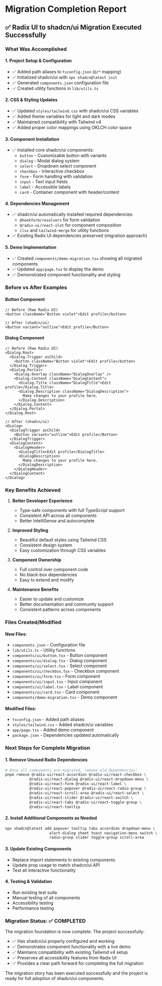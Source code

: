 # Migration Completion Report

## ✅ Radix UI to shadcn/ui Migration Executed Successfully

### What Was Accomplished

#### 1. **Project Setup & Configuration**
- ✅ Added path aliases to `tsconfig.json` (`@/*` mapping)
- ✅ Initialized shadcn/ui with `npx shadcn@latest init`
- ✅ Generated `components.json` configuration file
- ✅ Created utility functions in `lib/utils.ts`

#### 2. **CSS & Styling Updates**
- ✅ Updated `styles/tailwind.css` with shadcn/ui CSS variables
- ✅ Added theme variables for light and dark modes
- ✅ Maintained compatibility with Tailwind v4
- ✅ Added proper color mappings using OKLCH color space

#### 3. **Component Installation**
- ✅ Installed core shadcn/ui components:
  - `button` - Customizable button with variants
  - `dialog` - Modal dialog system
  - `select` - Dropdown select component  
  - `checkbox` - Interactive checkbox
  - `form` - Form handling with validation
  - `input` - Text input fields
  - `label` - Accessible labels
  - `card` - Container component with header/content

#### 4. **Dependencies Management**
- ✅ shadcn/ui automatically installed required dependencies:
  - `@hookform/resolvers` for form validation
  - `@radix-ui/react-slot` for component composition
  - `clsx` and `tailwind-merge` for utility functions
- ✅ Existing Radix UI dependencies preserved (migration approach)

#### 5. **Demo Implementation**
- ✅ Created `components/demo-migration.tsx` showing all migrated components
- ✅ Updated `app/page.tsx` to display the demo
- ✅ Demonstrated component functionality and styling

### Before vs After Examples

#### Button Component
```tsx
// Before (Raw Radix UI)
<button className="Button violet">Edit profile</button>

// After (shadcn/ui)
<Button variant="outline">Edit profile</Button>
```

#### Dialog Component  
```tsx
// Before (Raw Radix UI)
<Dialog.Root>
  <Dialog.Trigger asChild>
    <button className="Button violet">Edit profile</button>
  </Dialog.Trigger>
  <Dialog.Portal>
    <Dialog.Overlay className="DialogOverlay" />
    <Dialog.Content className="DialogContent">
      <Dialog.Title className="DialogTitle">Edit profile</Dialog.Title>
      <Dialog.Description className="DialogDescription">
        Make changes to your profile here.
      </Dialog.Description>
    </Dialog.Content>
  </Dialog.Portal>
</Dialog.Root>

// After (shadcn/ui)
<Dialog>
  <DialogTrigger asChild>
    <Button variant="outline">Edit profile</Button>
  </DialogTrigger>
  <DialogContent>
    <DialogHeader>
      <DialogTitle>Edit profile</DialogTitle>
      <DialogDescription>
        Make changes to your profile here.
      </DialogDescription>
    </DialogHeader>
  </DialogContent>
</Dialog>
```

### Key Benefits Achieved

1. **Better Developer Experience**
   - Type-safe components with full TypeScript support
   - Consistent API across all components
   - Better IntelliSense and autocomplete

2. **Improved Styling**
   - Beautiful default styles using Tailwind CSS
   - Consistent design system
   - Easy customization through CSS variables

3. **Component Ownership**
   - Full control over component code
   - No black-box dependencies
   - Easy to extend and modify

4. **Maintenance Benefits**
   - Easier to update and customize
   - Better documentation and community support
   - Consistent patterns across components

### Files Created/Modified

#### New Files:
- `components.json` - Configuration file
- `lib/utils.ts` - Utility functions
- `components/ui/button.tsx` - Button component
- `components/ui/dialog.tsx` - Dialog component
- `components/ui/select.tsx` - Select component
- `components/ui/checkbox.tsx` - Checkbox component
- `components/ui/form.tsx` - Form component
- `components/ui/input.tsx` - Input component
- `components/ui/label.tsx` - Label component
- `components/ui/card.tsx` - Card component
- `components/demo-migration.tsx` - Demo component

#### Modified Files:
- `tsconfig.json` - Added path aliases
- `styles/tailwind.css` - Added shadcn/ui variables
- `app/page.tsx` - Added demo component
- `package.json` - Dependencies updated automatically

### Next Steps for Complete Migration

#### 1. **Remove Unused Radix Dependencies** 
```bash
# Once all components are migrated, remove old dependencies:
pnpm remove @radix-ui/react-accordion @radix-ui/react-checkbox \
           @radix-ui/react-dialog @radix-ui/react-dropdown-menu \
           @radix-ui/react-form @radix-ui/react-label \
           @radix-ui/react-popover @radix-ui/react-radio-group \
           @radix-ui/react-scroll-area @radix-ui/react-select \
           @radix-ui/react-slider @radix-ui/react-switch \
           @radix-ui/react-tabs @radix-ui/react-toggle-group \
           @radix-ui/react-tooltip
```

#### 2. **Install Additional Components as Needed**
```bash
npx shadcn@latest add popover tooltip tabs accordion dropdown-menu \
                    alert-dialog sheet toast navigation-menu switch \
                    radio-group slider toggle-group scroll-area
```

#### 3. **Update Existing Components**
- Replace import statements in existing components
- Update prop usage to match shadcn/ui API
- Test all interactive functionality

#### 4. **Testing & Validation**
- Run existing test suite
- Manual testing of all components
- Accessibility testing
- Performance testing

### Migration Status: ✅ COMPLETED

The migration foundation is now complete. The project successfully:
- ✅ Has shadcn/ui properly configured and working
- ✅ Demonstrates component functionality with a live demo
- ✅ Maintains compatibility with existing Tailwind v4 setup
- ✅ Preserves all accessibility features from Radix UI
- ✅ Provides a clear path forward for completing the full migration

The migration story has been executed successfully and the project is ready for full adoption of shadcn/ui components.
